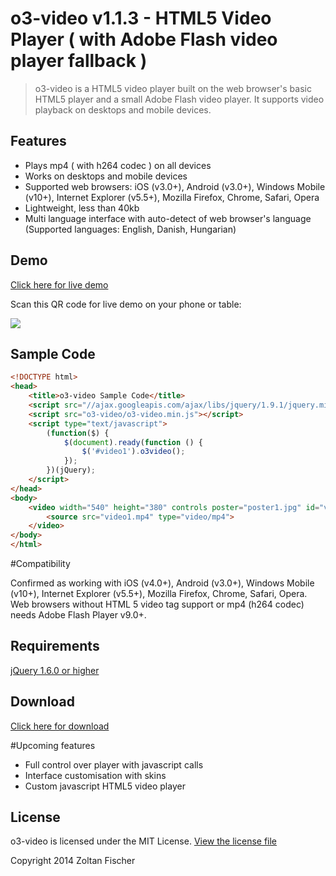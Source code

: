 # o3-video v1.1.3 - HTML5 Video Player ( with Adobe Flash video player fallback )

> o3-video is a HTML5 video player built on the web browser's basic HTML5 player and a small Adobe Flash video player. It supports video playback on desktops and mobile devices.

## Features

* Plays mp4 ( with h264 codec ) on all devices
* Works on desktops and mobile devices
* Supported web browsers: iOS (v3.0+), Android (v3.0+), Windows Mobile (v10+), Internet Explorer (v5.5+), Mozilla Firefox, Chrome, Safari, Opera 
* Lightweight, less than 40kb
* Multi language interface with auto-detect of web browser's language (Supported languages: English, Danish, Hungarian)

## Demo

[Click here for live demo](//o3-video.s3.amazonaws.com/demo.html)

Scan this QR code for live demo on your phone or table:

![](http://o3-video.s3.amazonaws.com/qr.png)

## Sample Code

```html
<!DOCTYPE html>
<head>
	<title>o3-video Sample Code</title>	
	<script src="//ajax.googleapis.com/ajax/libs/jquery/1.9.1/jquery.min.js"></script>
	<script src="o3-video/o3-video.min.js"></script>
	<script type="text/javascript">
	    (function($) {
	        $(document).ready(function () {                             
	            $('#video1').o3video();        
	        });
	    })(jQuery);
	</script>
</head>
<body>
	<video width="540" height="380" controls poster="poster1.jpg" id="video1">
		<source src="video1.mp4" type="video/mp4"> 
	</video>
</body>
</html>
```

#Compatibility

Confirmed as working with iOS (v4.0+), Android (v3.0+), Windows Mobile (v10+), Internet Explorer (v5.5+), Mozilla Firefox, Chrome, Safari, Opera. Web browsers without HTML 5 video tag support or mp4 (h264 codec) needs Adobe Flash Player v9.0+. 

## Requirements

[jQuery 1.6.0 or higher](http://jquery.com/download)

## Download

[Click here for download](https://github.com/zoli-fischer/o3-video/raw/master/o3-video.zip)

#Upcoming features

* Full control over player with javascript calls
* Interface customisation with skins
* Custom javascript HTML5 video player

## License

o3-video is licensed under the MIT License. [View the license file](LICENSE)

Copyright 2014 Zoltan Fischer
